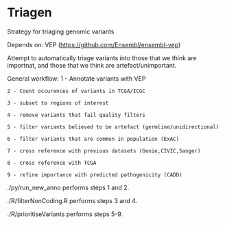 # Triagen
Strategy for triaging genomic variants

Depends on: VEP (https://github.com/Ensembl/ensembl-vep)

Attempt to automatically triage variants into those that we think are importnat, and those that we think are artefact/unimportant.

General workflow:
	1 - Annotate variants with VEP

	2 - Count occurences of variants in TCGA/ICGC

	3 - subset to regions of interest

	4 - remove variants that fail quality filters

	5 - filter variants believed to be artefact (germline/unidirectional)

	6 - filter variants that are common in population (ExAC)

	7 - cross reference with previous datasets (Genie,CIVIC,Sanger)

	8 - cross reference with TCGA

	9 - refine importance with predicted pathogenicity (CADD)

./py/run_new_anno performs steps 1 and 2.

./R/filterNonCoding.R performs steps 3 and 4.

./R/prioritiseVariants performs steps 5-9.
